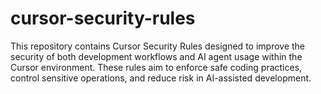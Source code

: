 # cursor-security-rules
This repository contains Cursor Security Rules designed to improve the security of both development workflows and AI agent usage within the Cursor environment. These rules aim to enforce safe coding practices, control sensitive operations, and reduce risk in AI-assisted development.
